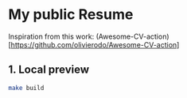 # My public Resume

Inspiration from this work: (Awesome-CV-action)[https://github.com/olivierodo/Awesome-CV-action]

## 1. Local preview
```sh
make build
```
